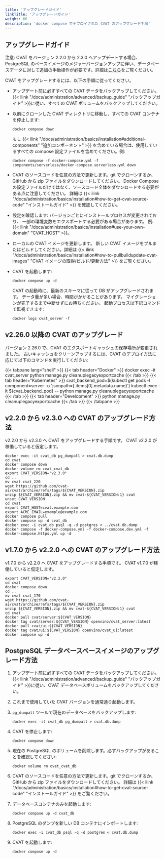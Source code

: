 ```yaml
---
title: 'アップグレードガイド'
linkTitle: 'アップグレードガイド'
weight: 60
description: 'docker compose でデプロイされた CVAT のアップグレード手順'
---
```


<!--lint disable heading-style-->

## アップグレードガイド

注意: CVAT をバージョン 2.2.0 から 2.3.0 へアップデートする場合、PostgreSQL のベースイメージのメジャーバージョンアップに伴い、データベースデータに対して追加の手動操作が必要です。詳細は[こちら](#how-to-upgrade-postgresql-database-base-image)をご覧ください。

CVAT をアップグレードするには、以下の手順に従ってください。

- アップデート前に必ずすべての CVAT データをバックアップしてください。{{< ilink "/docs/administration/advanced/backup_guide" "バックアップガイド" >}}に従い、すべての CVAT ボリュームをバックアップしてください。

- 以前にクローンした CVAT ディレクトリに移動し、すべての CVAT コンテナを停止します:
  ```shell
  docker compose down
  ```
  もし
  {{< ilink "/docs/administration/basics/installation#additional-components" "追加コンポーネント" >}}
  を含めている場合は、使用しているすべての compose 設定ファイルを含めてください。例:
  ```shell
  docker compose -f docker-compose.yml -f components/serverless/docker-compose.serverless.yml down
  ```

- CVAT のソースコードを任意の方法で更新します。git でクローンするか、GitHub から zip ファイルをダウンロードしてください。
  Docker Compose の設定ファイルだけではなく、ソースコード全体をダウンロードする必要がある点に注意してください。
  詳細は
  {{< ilink "/docs/administration/basics/installation#how-to-get-cvat-source-code" "インストールガイド" >}}
  を確認してください。

- 設定を確認します:
  バージョンごとにインストールプロセスが変更されており、
  一部の環境変数をエクスポートする必要がある場合があります。
  例:
  {{< ilink "/docs/administration/basics/installation#use-your-own-domain" "CVAT_HOST" >}}。

- ローカルの CVAT イメージを更新します。
  新しい CVAT イメージをプルまたはビルドしてください。詳細は
  {{< ilink "/docs/administration/basics/installation#how-to-pullbuildupdate-cvat-images"
    "CVAT イメージの取得/ビルド/更新方法" >}}
  をご覧ください。

- CVAT を起動します:
  ```shell
  docker compose up -d
  ```
  CVAT の起動時に、最新のスキーマに従って DB がアップグレードされます。
  データ量が多い場合、時間がかかることがあります。
  マイグレーションが完了するまで中断せずにお待ちください。
  起動プロセスは下記コマンドで監視できます:
  ```shell
  docker logs cvat_server -f
  ```

## v2.26.0 以降の CVAT のアップグレード

バージョン 2.26.0 で、CVAT のエクスポートキャッシュの保存場所が変更されました。
古いキャッシュをクリーンアップするには、CVAT のデプロイ方法に応じて以下のコマンドを実行してください:

<!--lint disable no-undefined-references-->

{{< tabpane lang="shell" >}}
  {{< tab header="Docker" >}}
  docker exec -it cvat_server python manage.py cleanuplegacyexportcache
  {{< /tab >}}
  {{< tab header="Kubernetes" >}}
  cvat_backend_pod=$(kubectl get pods -l component=server -o 'jsonpath={.items[0].metadata.name}')
  kubectl exec -it ${cvat_backend_pod} -- python manage.py cleanuplegacyexportcache
  {{< /tab >}}
  {{< tab header="Development" >}}
  python manage.py cleanuplegacyexportcache
  {{< /tab >}}
{{< /tabpane >}}

<!--lint enable no-undefined-references-->

## v2.2.0 から v2.3.0 への CVAT のアップグレード方法

v2.2.0 から v2.3.0 へ CVAT をアップグレードする手順です。
CVAT v2.2.0 が稼働していると仮定します。
```shell
docker exec -it cvat_db pg_dumpall > cvat.db.dump
cd cvat
docker compose down
docker volume rm cvat_cvat_db
export CVAT_VERSION="v2.3.0"
cd ..
mv cvat cvat_220
wget https://github.com/cvat-ai/cvat/archive/refs/tags/${CVAT_VERSION}.zip
unzip ${CVAT_VERSION}.zip && mv cvat-${CVAT_VERSION:1} cvat
unset CVAT_VERSION
cd cvat
export CVAT_HOST=cvat.example.com
export ACME_EMAIL=example@example.com
docker compose pull
docker compose up -d cvat_db
docker exec -i cvat_db psql -q -d postgres < ../cvat.db.dump
docker compose -f docker-compose.yml -f docker-compose.dev.yml -f docker-compose.https.yml up -d
```

## v1.7.0 から v2.2.0 への CVAT のアップグレード方法

v1.7.0 から v2.2.0 へ CVAT をアップグレードする手順です。
CVAT v1.7.0 が稼働していると仮定します。
```shell
export CVAT_VERSION="v2.2.0"
cd cvat
docker compose down
cd ..
mv cvat cvat_170
wget https://github.com/cvat-ai/cvat/archive/refs/tags/${CVAT_VERSION}.zip
unzip ${CVAT_VERSION}.zip && mv cvat-${CVAT_VERSION:1} cvat
cd cvat
docker pull cvat/server:${CVAT_VERSION}
docker tag cvat/server:${CVAT_VERSION} openvino/cvat_server:latest
docker pull cvat/ui:${CVAT_VERSION}
docker tag cvat/ui:${CVAT_VERSION} openvino/cvat_ui:latest
docker compose up -d
```

## PostgreSQL データベースベースイメージのアップグレード方法

1. アップデート前に必ずすべての CVAT データをバックアップしてください。{{< ilink "/docs/administration/advanced/backup_guide" "バックアップガイド" >}}に従い、CVAT データベースボリュームをバックアップしてください。

1. これまで使用していた CVAT バージョンを通常通り起動します。

1. `pg_dumpall` ツールで現在のデータベースをバックアップします:
   ```shell
   docker exec -it cvat_db pg_dumpall > cvat.db.dump
   ```

1. CVAT を停止します:
   ```shell
   docker compose down
   ```

1. 現在の PostgreSQL のボリュームを削除します。必ずバックアップがあることを確認してください:
   ```shell
   docker volume rm cvat_cvat_db
   ```

1. CVAT のソースコードを任意の方法で更新します。git でクローンするか、GitHub から zip ファイルをダウンロードしてください。
   詳細は
   {{< ilink "/docs/administration/basics/installation#how-to-get-cvat-source-code" "インストールガイド" >}}
   をご覧ください。

1. データベースコンテナのみを起動します:
   ```shell
   docker compose up -d cvat_db
   ```

1. PostgreSQL のダンプを新しい DB コンテナにインポートします:
   ```shell
   docker exec -i cvat_db psql -q -d postgres < cvat.db.dump
   ```

1. CVAT を起動します:
   ```shell
   docker compose up -d
   ```
